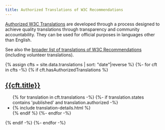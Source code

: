 ```yaml
---
title: Authorized Translations of W3C Recommendations
---
```


[Authorized W3C Translations](https://www.w3.org/2005/02/TranslationPolicy.html) are developed through a process designed to achieve quality translations through transparency and community accountability. They can be used for official purposes in languages other than English.

See also the [broader list of translations of W3C Recommendations](../) (including volunteer translations).

{% assign cfts = site.data.translations | sort: "date"|reverse %}
{%- for cft in cfts -%}
{% if cft.hasAuthorizedTranslations %}
<section>
  <h2 id="{{cft.id}}" class="txt-mars"><a href="{{cft['spec-version'].uri}}">{{cft.title}}</a></h2>
  <ul>
    {% for translation in cft.translations -%}
    {%- if translation.states contains 'published' and translation.authorized -%}
    <li>{% include translation-details.html %}</li>
    {% endif %}
    {%- endfor -%}
  </ul>
</section>

{% endif -%}
{%- endfor -%}
